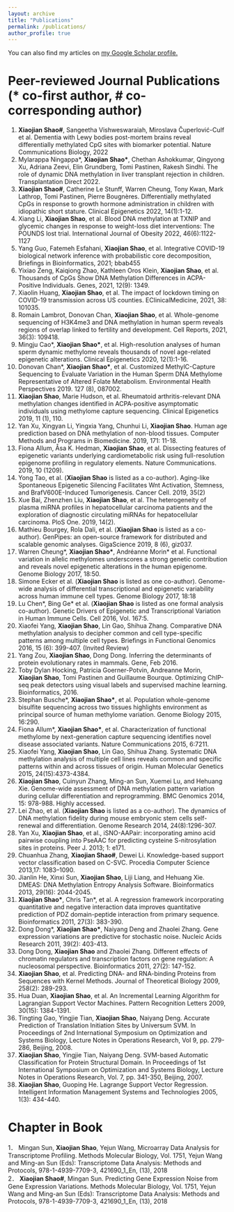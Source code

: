 ```yaml
---
layout: archive
title: "Publications"
permalink: /publications/
author_profile: true
---
```


You can also find my articles on <u><a href="https://scholar.google.com/citations?user=mTRD58wAAAAJ&hl=en">my Google Scholar profile</a>.</u>

Peer-reviewed Journal Publications (* co-first author, # co-corresponding author)
======
1. **Xiaojian Shao#**, Sangeetha Vishweswaraiah, Miroslava Čuperlović-Culf et al. Dementia with Lewy bodies post-mortem brains reveal differentially methylated CpG sites with biomarker potential. Nature Communications Biology, 2022
2. Mylarappa Ningappa\*, **Xiaojian Shao\***, Chethan Ashokkumar, Qingyong Xu, Adriana Zeevi, Elin Grundberg, Tomi Pastinen, Rakesh Sindhi. The role of dynamic DNA methylation in liver transplant rejection in children. Transplantation Direct 2022.
3.  **Xiaojian Shao#**, Catherine Le Stunff, Warren Cheung, Tony Kwan, Mark Lathrop, Tomi Pastinen, Pierre Bougnères. Differentially methylated CpGs in response to growth hormone administration in children with idiopathic short stature. Clinical Epigenetics 2022, 14(1):1-12.
4.  Xiang Li, **Xiaojian Shao**, et al. Blood DNA methylation at TXNIP and glycemic changes in response to weight-loss diet interventions: The POUNDS lost trial. International Journal of Obesity 2022, 46(6):1122-1127
5. Yang Guo, Fatemeh Esfahani, **Xiaojian Shao**, et al. Integrative COVID-19 biological network inference with probabilistic core decomposition, Briefings in Bioinformatics, 2021; bbab455
6. Yixiao Zeng, Kaiqiong Zhao, Kathleen Oros Klein, **Xiaojian Shao**, et al. Thousands of CpGs Show DNA Methylation Differences in ACPA-Positive Individuals. Genes, 2021, 12(9): 1349.
7. Xiaolin Huang, **Xiaojian Shao**, et al. The impact of lockdown timing on COVID-19 transmission across US counties. EClinicalMedicine, 2021, 38: 101035.
8. Romain Lambrot, Donovan Chan, **Xiaojian Shao**, et al. Whole-genome sequencing of H3K4me3 and DNA methylation in human sperm reveals regions of overlap linked to fertility and development. Cell Reports, 2021, 36(3): 109418.
9. Mingju Cao\*, **Xiaojian Shao\***, et al. High-resolution analyses of human sperm dynamic methylome reveals thousands of novel age-related epigenetic alterations. Clinical Epigenetics 2020, 12(1):1-16.
10. Donovan Chan\*, **Xiaojian Shao\***, et al. Customized MethylC-Capture Sequencing to Evaluate Variation in the Human Sperm DNA Methylome Representative of Altered Folate Metabolism. Environmental Health Perspectives 2019. 127 (8), 087002.
11. **Xiaojian Shao**, Marie Hudson, et al. Rheumatoid arthritis-relevant DNA methylation changes identified in ACPA-positive asymptomatic individuals using methylome capture sequencing. Clinical Epigenetics 2019, 11 (1), 110.
12. Yan Xu, Xingyan Li, Yingxia Yang, Chunhui Li, **Xiaojian Shao**. Human age prediction based on DNA methylation of non-blood tissues. Computer Methods and Programs in Biomedicine. 2019, 171: 11-18.
13. Fiona Allum, Åsa K. Hedman, **Xiaojian Shao**, et al. Dissecting features of epigenetic variants underlying cardiometabolic risk using full-resolution epigenome profiling in regulatory elements. Nature Communications. 2019, 10 (1209).
14. Yong Tao, et al. (**Xiaojian Shao** is listed as a co-author). Aging-like Spontaneous Epigenetic Silencing Facilitates Wnt Activation, Stemness, and BrafV600E-Induced Tumorigenesis. Cancer Cell. 2019, 35(2)
15. Xue Bai, Zhenzhen Liu, **Xiaojian Shao**, et al. The heterogeneity of plasma miRNA profiles in hepatocellular carcinoma patients and the exploration of diagnostic circulating miRNAs for hepatocellular carcinoma. PloS One. 2019, 14(2).
16. Mathieu Bourgey, Rola Dali, et al. (**Xiaojian Shao** is listed as a co-author). GenPipes: an open-source framework for distributed and scalable genomic analyses. GigaScience 2019, 8 (6), giz037.
17. Warren Cheung\*, **Xiaojian Shao\***, Andréanne Morin* et al. Functional variation in allelic methylomes underscores a strong genetic contribution and reveals novel epigenetic alterations in the human epigenome. Genome Biology 2017, 18:50.
18. Simone Ecker et al. (**Xiaojian Shao** is listed as one co-author). Genome-wide analysis of differential transcriptional and epigenetic variability across human immune cell types. Genome Biology 2017, 18:18
19. Lu Chen*, Bing Ge* et al. (**Xiaojian Shao** is listed as one formal analysis co-author). Genetic Drivers of Epigenetic and Transcriptional Variation in Human Immune Cells. Cell 2016, Vol. 167:5.
20. Xiaofei Yang, **Xiaojian Shao**, Lin Gao, Shihua Zhang. Comparative DNA methylation analysis to decipher common and cell type-specific patterns among multiple cell types. Briefings in Functional Genomics 2016, 15 (6): 399-407. (Invited Review)
21. Yang Zou, **Xiaojian Shao**, Dong Dong. Inferring the determinants of protein evolutionary rates in mammals. Gene, Feb 2016.
22. Toby Dylan Hocking, Patricia Goerner-Potvin, Andreanne Morin, **Xiaojian Shao**, Tomi Pastinen and Guillaume Bourque. Optimizing ChIP-seq peak detectors using visual labels and supervised machine learning. Bioinformatics, 2016.
23. Stephan Busche\*, **Xiaojian Shao\***, et al. Population whole-genome bisulfite sequencing across two tissues highlights environment as principal source of human methylome variation. Genome Biology 2015, 16:290.
24. Fiona Allum\*, **Xiaojian Shao\***, et al. Characterization of functional methylome by next-generation capture sequencing identifies novel disease associated variants. Nature Communications 2015, 6:7211.
25. Xiaofei Yang, **Xiaojian Shao**, Lin Gao, Shihua Zhang. Systematic DNA methylation analysis of multiple cell lines reveals common and specific patterns within and across tissues of origin. Human Molecular Genetics 2015, 24(15):4373-4384.
26. **Xiaojian Shao**, Cuinyun Zhang, Ming-an Sun, Xuemei Lu, and Hehuang Xie. Genome-wide assessment of DNA methylation pattern variation during cellular differentiation and reprogramming. BMC Genomics 2014, 15: 978-988. Highly accessed.
27. Lei Zhao, et al. (**Xiaojian Shao** is listed as a co-author). The dynamics of DNA methylation fidelity during mouse embryonic stem cells self-renewal and differentiation. Genome Research 2014, 24(8):1296-307.
28. Yan Xu, **Xiaojian Shao**, et al., iSNO-AAPair: incorporating amino acid pairwise coupling into PseAAC for predicting cysteine S-nitrosylation sites in proteins. Peer J. 2013; 1: e171.
29. Chuanhua Zhang, **Xiaojian Shao#**, Dewei Li. Knowledge-based support vector classification based on C-SVC. Procedia Computer Science 2013,17: 1083–1090.
30. Jianlin He, Xinxi Sun, **Xiaojian Shao**, Liji Liang, and Hehuang Xie. DMEAS: DNA Methylation Entropy Analysis Software. Bioinformatics 2013, 29(16): 2044-2045.
31. **Xiaojian Shao\***, Chris Tan\*, et al. A regression framework incorporating quantitative and negative interaction data improves quantitative prediction of PDZ domain-peptide interaction from primary sequence. Bioinformatics 2011, 27(3): 383-390.
32. Dong Dong\*, **Xiaojian Shao\***, Naiyang Deng and Zhaolei Zhang. Gene expression variations are predictive for stochastic noise. Nucleic Acids Research 2011, 39(2): 403-413.
33. Dong Dong, **Xiaojian Shao** and Zhaolei Zhang. Different effects of chromatin regulators and transcription factors on gene regulation: A nucleosomal perspective. Bioinformatics 2011, 27(2): 147-152.
34. **Xiaojian Shao**, et al. Predicting DNA- and RNA-binding Proteins from Sequences with Kernel Methods. Journal of Theoretical Biology 2009, 258(2): 289-293.
35. Hua Duan, **Xiaojian Shao**, et al. An Incremental Learning Algorithm for Lagrangian Support Vector Machines. Pattern Recognition Letters 2009, 30(15): 1384-1391.
36. Tingting Gao, Yingjie Tian, **Xiaojian Shao**, Naiyang Deng. Accurate Prediction of Translation Initiation Sites by Universum SVM. In Proceedings of 2nd International Symposium on Optimization and Systems Biology, Lecture Notes in Operations Research, Vol 9, pp. 279-286, Beijing, 2008. 
37. **Xiaojian Shao**, Yingjie Tian, Naiyang Deng. SVM-based Automatic Classification for Protein Structural Domain. In Proceedings of 1st International Symposium on Optimization and Systems Biology, Lecture Notes in Operations Research, Vol. 7, pp. 341-350, Beijing, 2007.
38. **Xiaojian Shao**, Guoping He. Lagrange Support Vector Regression. Intelligent Information Management Systems and Technologies 2005, 1(3): 434-440. 

Chapter in Book
======
1．	Mingan Sun, **Xiaojian Shao**, Yejun Wang, Microarray Data Analysis for Transcriptome Profiling. Methods Molecular Biology, Vol. 1751, Yejun Wang and Ming-an Sun (Eds): Transcriptome Data Analysis: Methods and Protocols, 978-1-4939-7709-3, 421690_1_En, (13), 2018 \
2．	**Xiaojian Shao#**, Mingan Sun. Predicting Gene Expression Noise from Gene Expression Variations. Methods Molecular Biology, Vol. 1751, Yejun Wang and Ming-an Sun (Eds): Transcriptome Data Analysis: Methods and Protocols, 978-1-4939-7709-3, 421690_1_En, (13), 2018
